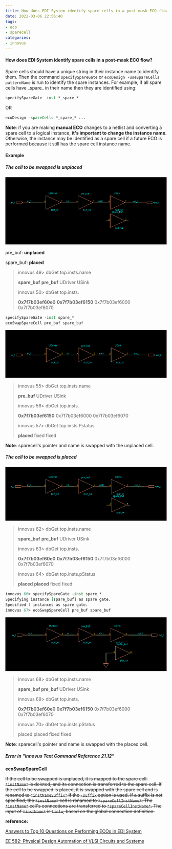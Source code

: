 ```yaml
---
title: How does EDI System identify spare cells in a post-mask ECO flow?
date: 2022-03-06 22:56:40
tags:
- eco
- sparecell
categories:
- innovus
---
```


#### How does EDI System identify spare cells in a post-mask ECO flow?

Spare cells should have a unique string in their instance name to identify them. Then the command `specifySpareGate` or `ecoDesign -useSpareCells patternName` is run to identify the spare instances. For example, if all spare cells have \_spare\_ in their name then they are identified using:

```tcl
specifySpareGate -inst *_spare_*
```

OR

```tcl
ecoDesign -spareCells *_spare_* ...
```

**Note**: if you are making **manual ECO** changes to a netlist and converting a spare cell to a logical instance, **it's important to change the instance name**. Otherwise, the instance may be identified as a spare cell if a future ECO is performed because it still has the spare cell instance name.

#### Example

##### The cell to be swapped is unplaced

![image-20220307002842020](EDI-post-mask-ECO-sparecell/image-20220307002842020.png)

pre_buf: **unplaced**

spare_buf: **placed**

> innovus 49> dbGet top.insts.name
>
> **spare_buf** **pre_buf** UDriver USink
>
> innovus 50> dbGet top.insts.
>
> **0x7f7b03ef60e0** **0x7f7b03ef6150** 0x7f7b03ef6000 0x7f7b03ef6070

```tcl
specifySpareGate -inst spare_*
ecoSwapSpareCell pre_buf spare_buf
```

![image-20220307003059068](EDI-post-mask-ECO-sparecell/image-20220307003059068.png)

> innovus 55> dbGet top.insts.name
>
> **pre_buf** UDriver USink
>
> innovus 56> dbGet top.insts.
>
> **0x7f7b03ef6150** 0x7f7b03ef6000 0x7f7b03ef6070
>
> innovus 57> dbGet top.insts.Pstatus
>
> **placed** fixed fixed

**Note**: sparecell's pointer and name is swapped with the unplaced cell.

##### The cell to be swapped is placed

![image-20220307004654614](EDI-post-mask-ECO-sparecell/image-20220307004654614.png)

> innovus 62> dbGet top.insts.name
>
> **spare_buf** **pre_buf** UDriver USink
>
> innovus 63> dbGet top.insts.
>
> **0x7f7b03ef60e0** **0x7f7b03ef6150** 0x7f7b03ef6000 0x7f7b03ef6070
>
> innovus 64> dbGet top.insts.pStatus
>
> **placed** **placed** fixed fixed

```tcl
innovus 66> specifySpareGate -inst spare_*
Specifying instance [spare_buf] as spare gate.
Specified 1 instances as spare gate.
innovus 67> ecoSwapSpareCell pre_buf spare_buf
```

![image-20220307005254488](EDI-post-mask-ECO-sparecell/image-20220307005254488.png)

> innovus 68> dbGet top.insts.name
>
> **spare_buf pre_buf** UDriver USink
>
> innovus 69> dbGet top.insts.
>
> **0x7f7b03ef60e0 0x7f7b03ef6150** 0x7f7b03ef6000 0x7f7b03ef6070
>
> innovus 70> dbGet top.insts.pStatus
>
> placed placed fixed fixed

**Note**: sparecell's pointer and name is swapped with the placed cell.



##### Error in "Innovus Text Command Reference 21.12"

**ecoSwapSpareCell**

~~If the cell to be swapped is unplaced, it is mapped to the spare cell. `*instName*` is deleted, and its connection is transferred to the spare cell. If the cell to be swapped is placed, it is swapped with the spare cell and is renamed to `*instNameSuffix*` if the `-suffix` option is used. If a suffix is not specified, the `*instName*` cell is renamed to `*spareCellInstName*`. The `*instName*` cell's connections are transferred to `*spareCellInstName*`. The input of `*instName*` is `tielo`, based on the global connection definition.~~



**reference:**

[Answers to Top 10 Questions on Performing ECOs in EDI System](https://community.cadence.com/cadence_blogs_8/b/di/posts/answers-to-frequently-asked-questions-when-performing-ecos-in-edi-system)

[EE 582: Physical Design Automation of VLSI Circuits and Systems](https://eecs.wsu.edu/~daehyun/teaching/2014_EE582/assignments/a10/a10.html)


